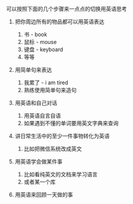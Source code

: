 可以按照下面的几个步骤来一点点的切换用英语思考


1. 把你周边所有的物品都可以用英语表达
	1. 书 - book
	2. 鼠标 - mouse
	3. 键盘 - keyboard
	4. 等等


2. 用简单句来表达
	1. 我累了 - i am tired
	2. 熟练使用简单句来造句
	
	
3. 用英语和自己对话
	1. 用英语自言自语
	2. 如果遇到不懂的单词要用英文字典来查询


4. 讲日常生活中的至少一件事物转化为英语
	1. 比如把微信系统改成英文
	
5. 用英语学会做某件事
	1. 比如看纯英文的文档来学习语言
	2. 或者某一个库

6. 用英语来回顾一天做的事
	
	

